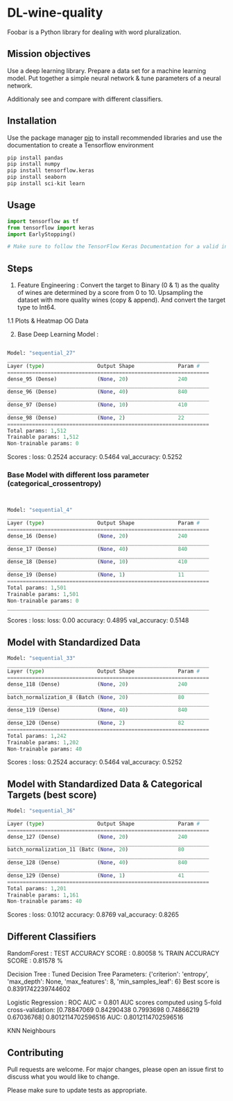 # DL-wine-quality

Foobar is a Python library for dealing with word pluralization.

## Mission objectives
Use a deep learning library.
Prepare a data set for a machine learning model.
Put together a simple neural network &
tune parameters of a neural network.

Additionaly see and compare with different classifiers.

## Installation

Use the package manager [pip](https://pip.pypa.io/en/stable/) to install recommended libraries and use the documentation to create a Tensorflow environment

```bash
pip install pandas
pip install numpy
pip install tensorflow.keras
pip install seaborn
pip install sci-kit learn

```

## Usage

```python
import tensorflow as tf
from tensorflow import keras
import EarlyStopping()

# Make sure to follow the TensorFlow Keras Documentation for a valid installation)
```

## Steps
1. Feature Engineering : Convert the target to Binary (0 & 1) as the quality of wines are determined by a score from 0 to 10. Upsampling the dataset with more quality wines (copy & append). And convert the target type to Int64.

1.1 Plots & Heatmap OG Data

2. Base Deep Learning Model :
```python

Model: "sequential_27"
_________________________________________________________________
Layer (type)                 Output Shape              Param #   
=================================================================
dense_95 (Dense)             (None, 20)                240       
_________________________________________________________________
dense_96 (Dense)             (None, 40)                840       
_________________________________________________________________
dense_97 (Dense)             (None, 10)                410       
_________________________________________________________________
dense_98 (Dense)             (None, 2)                 22        
=================================================================
Total params: 1,512
Trainable params: 1,512
Non-trainable params: 0
```

Scores : 
loss: 0.2524
accuracy: 0.5464
val_accuracy: 0.5252

### Base Model with different loss parameter (categorical_crossentropy)

```python


Model: "sequential_4"
_________________________________________________________________
Layer (type)                 Output Shape              Param #   
=================================================================
dense_16 (Dense)             (None, 20)                240       
_________________________________________________________________
dense_17 (Dense)             (None, 40)                840       
_________________________________________________________________
dense_18 (Dense)             (None, 10)                410       
_________________________________________________________________
dense_19 (Dense)             (None, 1)                 11        
=================================================================
Total params: 1,501
Trainable params: 1,501
Non-trainable params: 0
_________________________________________________________________
```     
Scores : 
loss: loss: 0.00
accuracy: 0.4895
val_accuracy: 0.5148
##

## Model with Standardized Data
```python
Model: "sequential_33"
_________________________________________________________________
Layer (type)                 Output Shape              Param #   
=================================================================
dense_118 (Dense)            (None, 20)                240       
_________________________________________________________________
batch_normalization_8 (Batch (None, 20)                80        
_________________________________________________________________
dense_119 (Dense)            (None, 40)                840       
_________________________________________________________________
dense_120 (Dense)            (None, 2)                 82        
=================================================================
Total params: 1,242
Trainable params: 1,202
Non-trainable params: 40
```

Scores : 
loss: 0.2524
accuracy: 0.5464
val_accuracy: 0.5252
##

## Model with Standardized Data & Categorical Targets (best score)
``` python
Model: "sequential_36"
_________________________________________________________________
Layer (type)                 Output Shape              Param #   
=================================================================
dense_127 (Dense)            (None, 20)                240       
_________________________________________________________________
batch_normalization_11 (Batc (None, 20)                80        
_________________________________________________________________
dense_128 (Dense)            (None, 40)                840       
_________________________________________________________________
dense_129 (Dense)            (None, 1)                 41        
=================================================================
Total params: 1,201
Trainable params: 1,161
Non-trainable params: 40
```
Scores : 
loss: 0.1012
accuracy: 0.8769
val_accuracy: 0.8265

## Different Classifiers
RandomForest : TEST ACCURACY SCORE : 0.80058 %
TRAIN ACCURACY SCORE : 0.81578 %

Decision Tree :
Tuned Decision Tree Parameters: {'criterion': 'entropy', 'max_depth': None, 'max_features': 8, 'min_samples_leaf': 6}
Best score is 0.8391742239744602

Logistic Regression : ROC AUC = 0.801
AUC scores computed using 5-fold cross-validation: [0.78847069 0.84290438 0.7993698  0.74866219 0.67036768] 0.8012114702596516
AUC: 0.8012114702596516

KNN Neighbours

##

## Contributing
Pull requests are welcome. For major changes, please open an issue first to discuss what you would like to change.

Please make sure to update tests as appropriate.
